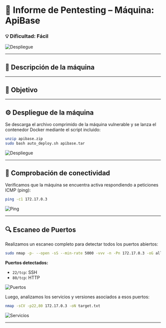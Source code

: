 # 🧠 **Informe de Pentesting – Máquina: ApiBase** 

### 💡 **Dificultad:** Fácil


![Despliegue](Imágenes/2025-05-19_22-36.png)

---

## 📝 **Descripción de la máquina**


---

## 🎯 **Objetivo**



---

## ⚙️ **Despliegue de la máquina**

Se descarga el archivo comprimido de la máquina vulnerable y se lanza el contenedor Docker mediante el script incluido:

```bash
unzip apibase.zip
sudo bash auto_deploy.sh apibase.tar
```

![Despliegue](Imágenes/Capturas.png)

---

## 📡 **Comprobación de conectividad**

Verificamos que la máquina se encuentra activa respondiendo a peticiones ICMP (ping):

```bash
ping -c1 172.17.0.3
```

![Ping](Imágenes/Capturas_1.png)

---

## 🔍 **Escaneo de Puertos**

Realizamos un escaneo completo para detectar todos los puertos abiertos:

```bash
sudo nmap -p- --open -sS --min-rate 5000 -vvv -n -Pn 172.17.0.3 -oG allPorts.txt
```

**Puertos detectados:**

* `22/tcp`: SSH
* `80/tcp`: HTTP

![Puertos](Imágenes/Capturas_2.png)

Luego, analizamos los servicios y versiones asociados a esos puertos:

```bash
nmap -sCV -p22,80 172.17.0.3 -oN target.txt
```

![Servicios](Imágenes/Capturas_3.png)

---
